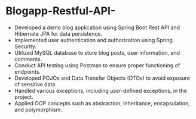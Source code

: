 # Blogapp-Restful-API-


* Developed a demo blog application using Spring Boot Rest API and
  Hibernate JPA for data persistence.
* Implemented user authentication and authorization using Spring
Security.
* Utilized MySQL database to store blog posts, user information,
and comments.
* Conduct API testing using Postman to ensure proper functioning
of endpoints.
* Developed POJOs and Data Transfer Objects (DTOs) to avoid
exposure of sensitive data
* Handled various exceptions, including user-defined exceptions,
in the project.
* Applied OOP concepts such as abstraction, inheritance, encapsulation, and polymorphism.

